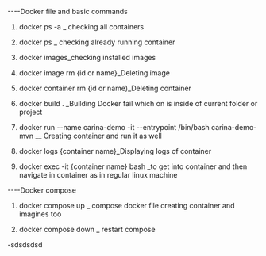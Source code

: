----Docker file and basic commands

1) docker ps -a _ checking all containers


2) docker ps _ checking already running container


3) docker images_checking installed images

4) docker image rm {id or name}_Deleting image


5) docker container rm {id or name)_Deleting container

6) docker build . _Building Docker fail which on is inside of current folder or project

7) docker run --name carina-demo -it --entrypoint /bin/bash carina-demo-mvn  __ Creating container and run it as well

8) docker logs {container name}_Displaying logs of container

9) docker exec -it {container name} bash _to get into container and then navigate in container as in regular linux
   machine

----Docker compose

1) docker compose up _ compose docker file creating container and imagines too

2) docker compose down _ restart compose

-sdsdsdsd